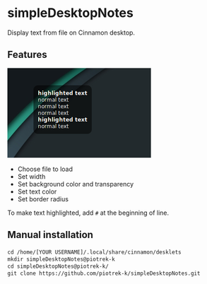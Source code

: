 # simpleDesktopNotes

Display text from file on Cinnamon desktop.

## Features

![](screenshot.png)

* Choose file to load
* Set width
* Set background color and transparency
* Set text color
* Set border radius

To make text highlighted, add `#` at the beginning of line.

## Manual installation
```
cd /home/[YOUR USERNAME]/.local/share/cinnamon/desklets
mkdir simpleDesktopNotes@piotrek-k
cd simpleDesktopNotes@piotrek-k/
git clone https://github.com/piotrek-k/simpleDesktopNotes.git
```